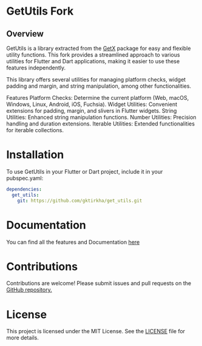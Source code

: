 # GetUtils Fork
## Overview
GetUtils is a library extracted from the [GetX](https://github.com/jonataslaw/getx) package for easy and flexible utility functions. This fork provides a streamlined approach to various utilities for Flutter and Dart applications, making it easier to use these features independently.

This library offers several utilities for managing platform checks, widget padding and margin, and string manipulation, among other functionalities.

Features
Platform Checks: Determine the current platform (Web, macOS, Windows, Linux, Android, iOS, Fuchsia).
Widget Utilities: Convenient extensions for padding, margin, and slivers in Flutter widgets.
String Utilities: Enhanced string manipulation functions.
Number Utilities: Precision handling and duration extensions.
Iterable Utilities: Extended functionalities for iterable collections.

# Installation
To use GetUtils in your Flutter or Dart project, include it in your pubspec.yaml:

```yaml
dependencies:
  get_utils:
    git: https://github.com/gktirkha/get_utils.git
```

# Documentation
You can find all the features and Documentation [here](https://gktirkha.github.io/flutter_packages_doc/get_utils)

# Contributions
Contributions are welcome! Please submit issues and pull requests on the [GitHub repository.](https://github.com/gktirkha/get_utils.git)

# License
This project is licensed under the MIT License. See the [LICENSE](LICENSE) file for more details.
